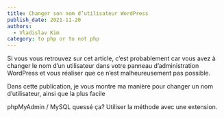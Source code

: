 ```yaml
---
title: Changer son nom d’utilisateur WordPress
publish_date: 2021-11-20
authors:
  - Vladislav Kim
category: to php or to not php
---
```


Si vous vous retrouvez sur cet article, c’est probablement car vous avez à changer le nom d’un utilisateur dans votre panneau d’administration WordPress et vous réaliser que ce n’est malheureusement pas possible.

Dans cette publication, je vous montre ma manière pour changer un nom d’utilisateur, ainsi que la plus facile

phpMyAdmin / MySQL quessé ça? Utiliser la méthode avec une extension.
